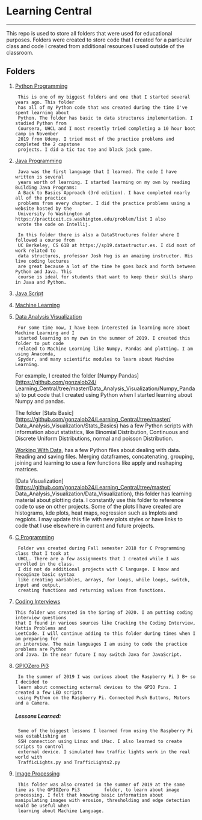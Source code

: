 # Learning Central
-------


This repo is used to store all folders that were used for educational purposes. Folders were created to store code that I created for a particular class and code I created from additional resources I used outside of the classroom.

## Folders

1. [Python Programming](https://github.com/gonzalob24/Learning_Central/tree/master/Python_Programming)
		
		This is one of my biggest folders and one that I started several years ago. This folder
		has all of my Python code that was created during the time I've spent learning about
		Python. The folder has basic to data structures implementation. I studied Python from 
		Coursera, UHCL and I most recently tried completing a 10 hour boot camp in November 
		2019 from Udemy. I tried most of the practice problems and completed the 2 capstone 
		projects. I did a tic tac toe and black jack game. 

2. [Java Programming](https://github.com/gonzalob24/Learning_Central/tree/master/Java_Programming)
		
		Java was the first language that I learned. The code I have written is several 
		years worth of learning. I started learning on my own by reading Building Java Programs:
		A Back to Basics Approach (3rd edition). I have completed nearly all of the practice
		problems from every chapter. I did the practice problems using a website hosted by the
		University fo Washington at https://practiceit.cs.washington.edu/problem/list I also
		wrote the code on Intellij. 
		
		In this folder there is also a DataStructures folder where I followed a course from
		UC Berkeley, CS 61B at https://sp19.datastructur.es. I did most of work related to 
		data structures, professor Josh Hug is an amazing instructor. His live coding lectures
		are great because a lot of the time he goes back and forth between Python and Java. This
		course is ideal for students that want to keep their skills sharp in Java and Python. 

3. [Java Script](https://github.com/gonzalob24/Learning_Central/tree/master/JavaScript)

4. [Machine Learning](https://github.com/gonzalob24/Learning_Central/tree/master/Machine_Learning)

5. [Data Analysis Visualization](https://github.com/gonzalob24/Learning_Central/tree/master/Data_Analysis_Visualization)

		For some time now, I have been interested in learning more about Machine Learning and I
		started learning on my own in the summer of 2019. I created this folder to put code 
		related to Machine Learning like Numpy, Pandas and plotting. I am using Anaconda,
		Spyder, and many scientific modules to learn about Machine Learning.
	
	For example, I created the folder [Numpy Pandas](https://github.com/gonzalob24/
	Learning_Central/tree/master/Data_Analysis_Visualization/Numpy_Pandas) to put code that I 
	created using Python when I started learning about Numpy and pandas. 
	
	The folder [Stats Basic](https://github.com/gonzalob24/Learning_Central/tree/master/
	Data_Analysis_Visualization/Stats_Basics) has a few Python scripts with information 
	about statistics, like Binomial Distribution, Continuous and Discrete Uniform 
	Distributions, normal and poisson Distribution. 
	
	[Working With Data](gonzalob24), has a few Python files about dealing with data. Reading 
	and saving files. Merging dataframes, concatenating, grouping, joining and learning to use 	a few functions like apply and reshaping matrices.  
	
	[Data Visualization](https://github.com/gonzalob24/Learning_Central/tree/master/
	Data_Analysis_Visualization/Data_Visualization), this folder has learning material about
	plotting data. I constantly use this folder to reference code to use on other projects. 
	Some of the plots I have created are histograms, kde plots, heat maps, regression such as
	lmplots and regplots. I may update this file with new plots styles or have links to code
	that I use elsewhere in current and future projects. 


6. [C Programming](https://github.com/gonzalob24/Learning_Central/tree/master/C_Programming)
	
		Folder was created during Fall semester 2018 for C Programming class that I took at 
		UHCL. There are a few assignments that I created while I was enrolled in the class.
		I did not do additional projects with C language. I know and recoginze basic syntax
		like creating variables, arrays, for loops, while loops, switch, input and output, 
		creating functions and returning values from functions. 

7.  [Coding Interviews](https://github.com/gonzalob24/Learning_Central/tree/master/Coding_Interviews)

		This folder was created in the Spring of 2020. I am putting coding interview questions 
		that I found in various sources like Cracking the Coding Interview, Kattis Problems and
		LeetCode. I will continue adding to this folder during times when I am preparing for
		an interview. The main languages I am using to code the practice problems are Python
		and Java. In the near future I may switch Java for JavaScript.
	

8. [GPIOZero Pi3](https://github.com/gonzalob24/Learning_Central/tree/master/GPIOZero_Pi3)

		In the summer of 2019 I was curious about the Raspberry Pi 3 B+ so I decided to 
		learn about connecting external devices to the GPIO Pins. I created a few LED scripts
		using Python on the Raspberry Pi. Connected Push Buttons, Motors and a Camera. 
	
	##### Lessons Learned: 
				
		Some of the biggest lessons I learned from using the Raspberry Pi was establishing an
		SSH connection using Linux and iMac. I also learned to create scripts to control
		external device. I simulated how traffic lights work in the real world with 
		TrafficLights.py and TrafficLights2.py

9. [Image Processing](https://github.com/gonzalob24/Learning_Central/tree/master/Image_Processing)

		This folder was also created in the summer of 2019 at the same time as the GPIOZero Pi3 		folder, to learn about image processing. I felt that knowing basic information about 		manipulating images with erosion, thresholding and edge detection would be useful when 
		learning about Machine Language. 

		
	  
		
		
		
		
		
		
		
		
		
		
		
	
	
	
	
	
	
	